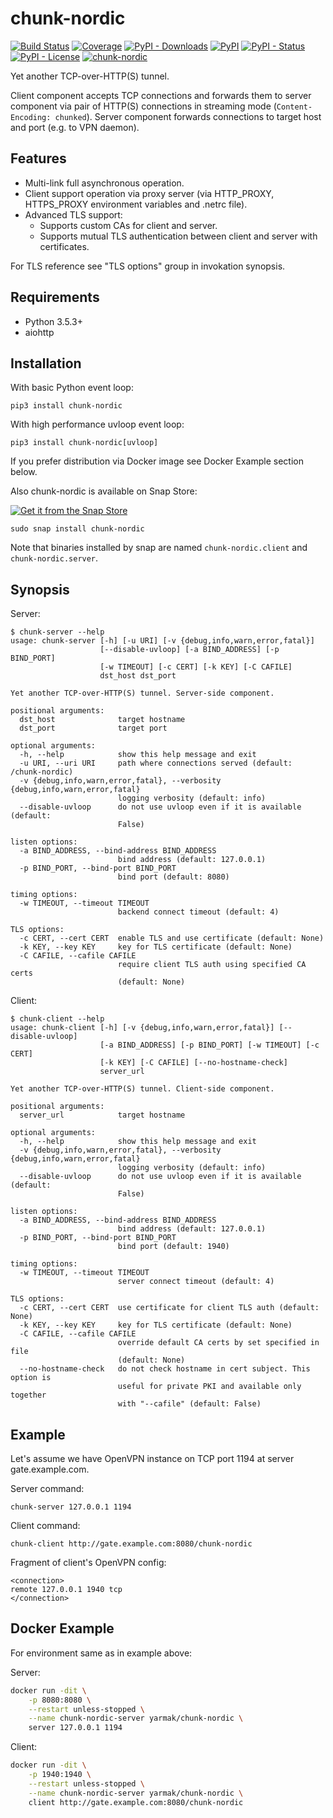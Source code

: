chunk-nordic
============

[![Build Status](https://travis-ci.org/Snawoot/chunk-nordic.svg?branch=master)](https://travis-ci.org/Snawoot/chunk-nordic) [![Coverage](https://img.shields.io/badge/coverage-100%25-4dc71f.svg)](https://travis-ci.org/Snawoot/chunk-nordic) [![PyPI - Downloads](https://img.shields.io/pypi/dm/chunk-nordic.svg?color=4dc71f&label=PyPI%20downloads)](https://pypistats.org/packages/chunk-nordic) [![PyPI](https://img.shields.io/pypi/v/chunk-nordic.svg)](https://pypi.org/project/chunk-nordic/) [![PyPI - Status](https://img.shields.io/pypi/status/chunk-nordic.svg)](https://pypi.org/project/chunk-nordic/) [![PyPI - License](https://img.shields.io/pypi/l/chunk-nordic.svg?color=4dc71f)](https://pypi.org/project/chunk-nordic/) [![chunk-nordic](https://snapcraft.io//chunk-nordic/badge.svg)](https://snapcraft.io/chunk-nordic)

Yet another TCP-over-HTTP(S) tunnel.

Client component accepts TCP connections and forwards them to server component via pair of HTTP(S) connections in streaming mode (`Content-Encoding: chunked`). Server component forwards connections to target host and port (e.g. to VPN daemon).

## Features

* Multi-link full asynchronous operation.
* Client support operation via proxy server (via HTTP\_PROXY, HTTPS\_PROXY environment variables and .netrc file).
* Advanced TLS support:
  * Supports custom CAs for client and server.
  * Supports mutual TLS authentication between client and server with certificates.

For TLS reference see "TLS options" group in invokation synopsis.

## Requirements

* Python 3.5.3+
* aiohttp

## Installation

With basic Python event loop:

```
pip3 install chunk-nordic
```

With high performance uvloop event loop:

```
pip3 install chunk-nordic[uvloop]
```

If you prefer distribution via Docker image see Docker Example section below.

Also chunk-nordic is available on Snap Store:

[![Get it from the Snap Store](https://snapcraft.io/static/images/badges/en/snap-store-black.svg)](https://snapcraft.io/chunk-nordic)

```
sudo snap install chunk-nordic
```

Note that binaries installed by snap are named `chunk-nordic.client` and `chunk-nordic.server`.

## Synopsis

Server:

```
$ chunk-server --help
usage: chunk-server [-h] [-u URI] [-v {debug,info,warn,error,fatal}]
                    [--disable-uvloop] [-a BIND_ADDRESS] [-p BIND_PORT]
                    [-w TIMEOUT] [-c CERT] [-k KEY] [-C CAFILE]
                    dst_host dst_port

Yet another TCP-over-HTTP(S) tunnel. Server-side component.

positional arguments:
  dst_host              target hostname
  dst_port              target port

optional arguments:
  -h, --help            show this help message and exit
  -u URI, --uri URI     path where connections served (default: /chunk-nordic)
  -v {debug,info,warn,error,fatal}, --verbosity {debug,info,warn,error,fatal}
                        logging verbosity (default: info)
  --disable-uvloop      do not use uvloop even if it is available (default:
                        False)

listen options:
  -a BIND_ADDRESS, --bind-address BIND_ADDRESS
                        bind address (default: 127.0.0.1)
  -p BIND_PORT, --bind-port BIND_PORT
                        bind port (default: 8080)

timing options:
  -w TIMEOUT, --timeout TIMEOUT
                        backend connect timeout (default: 4)

TLS options:
  -c CERT, --cert CERT  enable TLS and use certificate (default: None)
  -k KEY, --key KEY     key for TLS certificate (default: None)
  -C CAFILE, --cafile CAFILE
                        require client TLS auth using specified CA certs
                        (default: None)
```

Client:

```
$ chunk-client --help
usage: chunk-client [-h] [-v {debug,info,warn,error,fatal}] [--disable-uvloop]
                    [-a BIND_ADDRESS] [-p BIND_PORT] [-w TIMEOUT] [-c CERT]
                    [-k KEY] [-C CAFILE] [--no-hostname-check]
                    server_url

Yet another TCP-over-HTTP(S) tunnel. Client-side component.

positional arguments:
  server_url            target hostname

optional arguments:
  -h, --help            show this help message and exit
  -v {debug,info,warn,error,fatal}, --verbosity {debug,info,warn,error,fatal}
                        logging verbosity (default: info)
  --disable-uvloop      do not use uvloop even if it is available (default:
                        False)

listen options:
  -a BIND_ADDRESS, --bind-address BIND_ADDRESS
                        bind address (default: 127.0.0.1)
  -p BIND_PORT, --bind-port BIND_PORT
                        bind port (default: 1940)

timing options:
  -w TIMEOUT, --timeout TIMEOUT
                        server connect timeout (default: 4)

TLS options:
  -c CERT, --cert CERT  use certificate for client TLS auth (default: None)
  -k KEY, --key KEY     key for TLS certificate (default: None)
  -C CAFILE, --cafile CAFILE
                        override default CA certs by set specified in file
                        (default: None)
  --no-hostname-check   do not check hostname in cert subject. This option is
                        useful for private PKI and available only together
                        with "--cafile" (default: False)
```

## Example

Let's assume we have OpenVPN instance on TCP port 1194 at server gate.example.com.

Server command:

```
chunk-server 127.0.0.1 1194
```

Client command:

```
chunk-client http://gate.example.com:8080/chunk-nordic
```

Fragment of client's OpenVPN config:

```
<connection>
remote 127.0.0.1 1940 tcp
</connection>
```

## Docker Example

For environment same as in example above:

Server:

```bash
docker run -dit \
    -p 8080:8080 \
    --restart unless-stopped \
    --name chunk-nordic-server yarmak/chunk-nordic \
    server 127.0.0.1 1194
```

Client:

```bash
docker run -dit \
    -p 1940:1940 \
    --restart unless-stopped \
    --name chunk-nordic-server yarmak/chunk-nordic \
    client http://gate.example.com:8080/chunk-nordic
```
